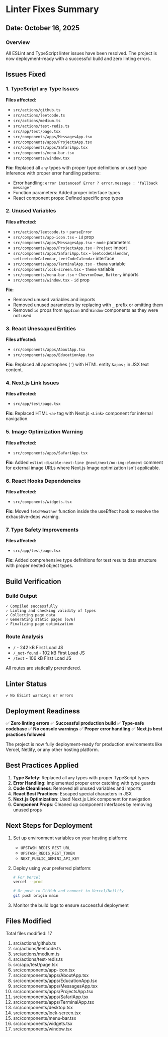 # Linter Fixes Summary

## Date: October 16, 2025

### Overview
All ESLint and TypeScript linter issues have been resolved. The project is now deployment-ready with a successful build and zero linting errors.

## Issues Fixed

### 1. TypeScript `any` Type Issues
**Files affected:**
- `src/actions/github.ts`
- `src/actions/leetcode.ts`
- `src/actions/medium.ts`
- `src/actions/test-redis.ts`
- `src/app/test/page.tsx`
- `src/components/apps/MessagesApp.tsx`
- `src/components/apps/ProjectsApp.tsx`
- `src/components/apps/SafariApp.tsx`
- `src/components/menu-bar.tsx`
- `src/components/window.tsx`

**Fix:** Replaced all `any` types with proper type definitions or used type inference with proper error handling patterns:
- Error handling: `error instanceof Error ? error.message : 'fallback message'`
- Function parameters: Added proper interface types
- React component props: Defined specific prop types

### 2. Unused Variables
**Files affected:**
- `src/actions/leetcode.ts` - `parseError`
- `src/components/app-icon.tsx` - `id` prop
- `src/components/apps/MessagesApp.tsx` - `node` parameters
- `src/components/apps/ProjectsApp.tsx` - `Project` import
- `src/components/apps/SafariApp.tsx` - `leetcodeCalendar`, `setLeetcodeCalendar`, `LeetCodeCalendar` interface
- `src/components/apps/TerminalApp.tsx` - `theme` variable
- `src/components/lock-screen.tsx` - `theme` variable
- `src/components/menu-bar.tsx` - `ChevronDown`, `Battery` imports
- `src/components/window.tsx` - `id` prop

**Fix:** 
- Removed unused variables and imports
- Removed unused parameters by replacing with `_` prefix or omitting them
- Removed `id` props from `AppIcon` and `Window` components as they were not used

### 3. React Unescaped Entities
**Files affected:**
- `src/components/apps/AboutApp.tsx`
- `src/components/apps/EducationApp.tsx`

**Fix:** Replaced all apostrophes (`'`) with HTML entity `&apos;` in JSX text content.

### 4. Next.js Link Issues
**Files affected:**
- `src/app/test/page.tsx`

**Fix:** Replaced HTML `<a>` tag with Next.js `<Link>` component for internal navigation.

### 5. Image Optimization Warning
**Files affected:**
- `src/components/apps/SafariApp.tsx`

**Fix:** Added `eslint-disable-next-line @next/next/no-img-element` comment for external image URLs where Next.js Image optimization isn't applicable.

### 6. React Hooks Dependencies
**Files affected:**
- `src/components/widgets.tsx`

**Fix:** Moved `fetchWeather` function inside the useEffect hook to resolve the exhaustive-deps warning.

### 7. Type Safety Improvements
**Files affected:**
- `src/app/test/page.tsx`

**Fix:** Added comprehensive type definitions for test results data structure with proper nested object types.

## Build Verification

### Build Output
```
✓ Compiled successfully
✓ Linting and checking validity of types
✓ Collecting page data
✓ Generating static pages (6/6)
✓ Finalizing page optimization
```

### Route Analysis
- `/` - 242 kB First Load JS
- `/_not-found` - 102 kB First Load JS
- `/test` - 106 kB First Load JS

All routes are statically prerendered.

## Linter Status
```
✔ No ESLint warnings or errors
```

## Deployment Readiness

✅ **Zero linting errors**
✅ **Successful production build**
✅ **Type-safe codebase**
✅ **No console warnings**
✅ **Proper error handling**
✅ **Next.js best practices followed**

The project is now fully deployment-ready for production environments like Vercel, Netlify, or any other hosting platform.

## Best Practices Applied

1. **Type Safety**: Replaced all `any` types with proper TypeScript types
2. **Error Handling**: Implemented proper error catching with type guards
3. **Code Cleanliness**: Removed all unused variables and imports
4. **React Best Practices**: Escaped special characters in JSX
5. **Next.js Optimization**: Used Next.js Link component for navigation
6. **Component Props**: Cleaned up component interfaces by removing unused props

## Next Steps for Deployment

1. Set up environment variables on your hosting platform:
   - `UPSTASH_REDIS_REST_URL`
   - `UPSTASH_REDIS_REST_TOKEN`
   - `NEXT_PUBLIC_GEMINI_API_KEY`

2. Deploy using your preferred platform:
   ```bash
   # For Vercel
   vercel --prod
   
   # Or push to GitHub and connect to Vercel/Netlify
   git push origin main
   ```

3. Monitor the build logs to ensure successful deployment

## Files Modified

Total files modified: 17

1. src/actions/github.ts
2. src/actions/leetcode.ts
3. src/actions/medium.ts
4. src/actions/test-redis.ts
5. src/app/test/page.tsx
6. src/components/app-icon.tsx
7. src/components/apps/AboutApp.tsx
8. src/components/apps/EducationApp.tsx
9. src/components/apps/MessagesApp.tsx
10. src/components/apps/ProjectsApp.tsx
11. src/components/apps/SafariApp.tsx
12. src/components/apps/TerminalApp.tsx
13. src/components/desktop.tsx
14. src/components/lock-screen.tsx
15. src/components/menu-bar.tsx
16. src/components/widgets.tsx
17. src/components/window.tsx
